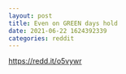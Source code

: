 ```yaml
--- 
layout: post 
title: Even on GREEN days hold 
date: 2021-06-22 1624392339 
categories: reddit 
--- 
```

https://redd.it/o5vywr
